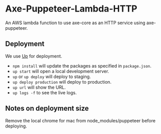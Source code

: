 # Axe-Puppeteer-Lambda-HTTP

An AWS lambda function to use axe-core as an HTTP service using axe-puppeteer.

## Deployment

We use [Up](https://up.docs.apex.sh/) for deployment.

* `npm install` will update the packages as specified in `package.json`.
* `up start` will open a local development server.
* `up` or `up deploy` will deploy to staging.
* `up deploy production` will deploy to production.
* `up url` will show the URL.
* `up logs -f` to see the live logs.

## Notes on deployment size

Remove the local chrome for mac from node_modules/puppeteer before deploying.
